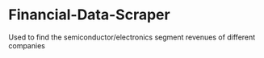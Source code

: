 # Financial-Data-Scraper
Used to find the semiconductor/electronics segment revenues of different companies
